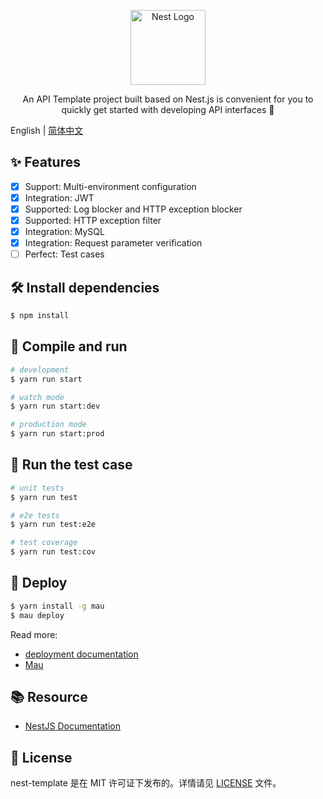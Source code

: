 <p align="center">
  <a href="http://nestjs.com/" target="blank"><img src="https://nestjs.com/img/logo-small.svg" width="120" alt="Nest Logo" /></a>
</p>

[circleci-image]: https://img.shields.io/circleci/build/github/nestjs/nest/master?token=abc123def456
[circleci-url]: https://circleci.com/gh/nestjs/nest

  <p align="center">An API Template project built based on Nest.js is convenient for you to quickly get started with developing API interfaces 🚀</p>
  </p>

English | [简体中文](README_zh-CN.md)

## ✨ Features

- [x] Support: Multi-environment configuration
- [x] Integration: JWT
- [x] Supported: Log blocker and HTTP exception blocker
- [x] Supported: HTTP exception filter
- [x] Integration: MySQL
- [x] Integration: Request parameter verification
- [ ] Perfect: Test cases

## 🛠️ Install dependencies

```bash
$ npm install
```

## 🚀 Compile and run

```bash
# development
$ yarn run start

# watch mode
$ yarn run start:dev

# production mode
$ yarn run start:prod
```

## 🧪 Run the test case

```bash
# unit tests
$ yarn run test

# e2e tests
$ yarn run test:e2e

# test coverage
$ yarn run test:cov
```

## 🚢 Deploy

```bash
$ yarn install -g mau
$ mau deploy
```

Read more:
- [deployment documentation](https://docs.nestjs.com/deployment)
- [Mau](https://mau.nestjs.com)

## 📚 Resource

- [NestJS Documentation](https://docs.nestjs.com) 

## 📄 License

nest-template 是在 MIT 许可证下发布的。详情请见 [LICENSE](./LICENSE) 文件。
